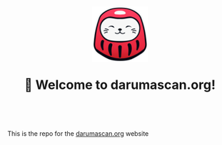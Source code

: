 <h1 align="center" style="margin-top: 1em; margin-bottom: 3em;">
  <p><a href="https://darumascan.org"><img alt="daruma logo" src="./src/images/daruma-icon.png" alt="darumascan.org" width="125"></a></p>
  <p>👋 Welcome to darumascan.org!</p>
</h1>

This is the repo for the [darumascan.org](https://darumascan.org) website
